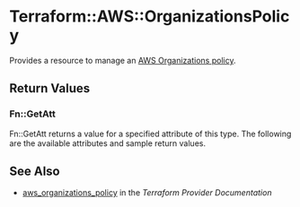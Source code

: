 # Terraform::AWS::OrganizationsPolicy

Provides a resource to manage an [AWS Organizations policy](https://docs.aws.amazon.com/organizations/latest/userguide/orgs_manage_policies.html).

## Return Values

### Fn::GetAtt

Fn::GetAtt returns a value for a specified attribute of this type. The following are the available attributes and sample return values.

## See Also

* [aws_organizations_policy](https://www.terraform.io/docs/providers/aws/r/organizations_policy.html) in the _Terraform Provider Documentation_